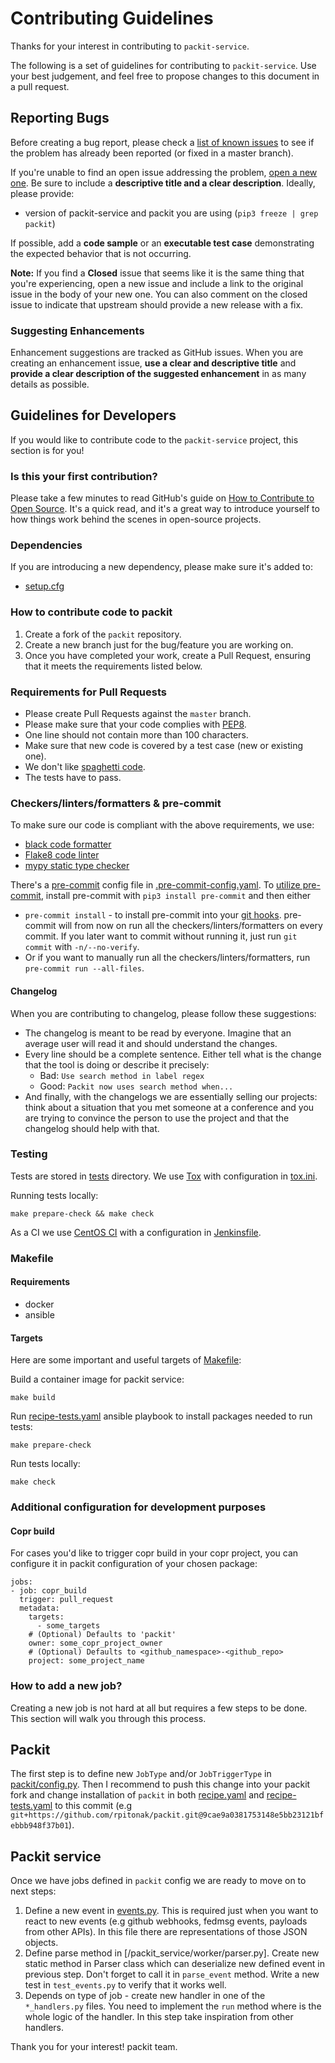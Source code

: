 # Contributing Guidelines

Thanks for your interest in contributing to `packit-service`.

The following is a set of guidelines for contributing to `packit-service`.
Use your best judgement, and feel free to propose changes to this document in a pull request.


## Reporting Bugs
Before creating a bug report, please check a [list of known issues](https://github.com/packit-service/packit-service/issues) to see
if the problem has already been reported (or fixed in a master branch).

If you're unable to find an open issue addressing the problem, [open a new one](https://github.com/packit-service/packit-service/issues/new).
Be sure to include a **descriptive title and a clear description**. Ideally, please provide:
 * version of packit-service and packit you are using (`pip3 freeze | grep packit`)

If possible, add a **code sample** or an **executable test case** demonstrating the expected behavior that is not occurring.

**Note:** If you find a **Closed** issue that seems like it is the same thing that you're experiencing, open a new issue and include a link to the original issue in the body of your new one.
You can also comment on the closed issue to indicate that upstream should provide a new release with a fix.

### Suggesting Enhancements

Enhancement suggestions are tracked as GitHub issues.
When you are creating an enhancement issue, **use a clear and descriptive title** and **provide a clear description of the suggested enhancement** in as many details as possible.

## Guidelines for Developers

If you would like to contribute code to the `packit-service` project, this section is for you!

### Is this your first contribution?

Please take a few minutes to read GitHub's guide on [How to Contribute to Open Source](https://opensource.guide/how-to-contribute/).
It's a quick read, and it's a great way to introduce yourself to how things work behind the scenes in open-source projects.

### Dependencies

If you are introducing a new dependency, please make sure it's added to:
 * [setup.cfg](setup.cfg)

### How to contribute code to packit

1. Create a fork of the `packit` repository.
2. Create a new branch just for the bug/feature you are working on.
3. Once you have completed your work, create a Pull Request, ensuring that it meets the requirements listed below.


### Requirements for Pull Requests

* Please create Pull Requests against the `master` branch.
* Please make sure that your code complies with [PEP8](https://www.python.org/dev/peps/pep-0008/).
* One line should not contain more than 100 characters.
* Make sure that new code is covered by a test case (new or existing one).
* We don't like [spaghetti code](https://en.wikipedia.org/wiki/Spaghetti_code).
* The tests have to pass.


### Checkers/linters/formatters & pre-commit

To make sure our code is compliant with the above requirements, we use:
* [black code formatter](https://github.com/ambv/black)
* [Flake8 code linter](http://flake8.pycqa.org)
* [mypy static type checker](http://mypy-lang.org)

There's a [pre-commit](https://pre-commit.com) config file in [.pre-commit-config.yaml](.pre-commit-config.yaml).
To [utilize pre-commit](https://pre-commit.com/#usage), install pre-commit with `pip3 install pre-commit` and then either
* `pre-commit install` - to install pre-commit into your [git hooks](https://githooks.com). pre-commit will from now on run all the checkers/linters/formatters on every commit. If you later want to commit without running it, just run `git commit` with `-n/--no-verify`.
* Or if you want to manually run all the checkers/linters/formatters, run `pre-commit run --all-files`.

#### Changelog

When you are contributing to changelog, please follow these suggestions:

* The changelog is meant to be read by everyone. Imagine that an average user
  will read it and should understand the changes.
* Every line should be a complete sentence. Either tell what is the change that the tool is doing or describe it precisely:
  * Bad: `Use search method in label regex`
  * Good: `Packit now uses search method when...`
* And finally, with the changelogs we are essentially selling our projects:
  think about a situation that you met someone at a conference and you are
  trying to convince the person to use the project and that the changelog
  should help with that.

### Testing

Tests are stored in [tests](/tests) directory.
We use [Tox](https://pypi.org/project/tox) with configuration in [tox.ini](tox.ini).

Running tests locally:
```
make prepare-check && make check
```

As a CI we use [CentOS CI](https://ci.centos.org/job/packit-service-pr/) with a configuration in [Jenkinsfile](Jenkinsfile).


### Makefile

#### Requirements

- docker
- ansible

#### Targets

Here are some important and useful targets of [Makefile](/Makefile):

Build a container image for packit service:
```
make build
```

Run [recipe-tests.yaml](files/recipe-tests.yaml) ansible playbook to install packages needed to run tests:
```
make prepare-check
```

Run tests locally:
```
make check
```


### Additional configuration for development purposes

#### Copr build

For cases you'd like to trigger copr build in your copr project, you can configure it in
packit configuration of your chosen package:
```
jobs:
- job: copr_build
  trigger: pull_request
  metadata:
    targets:
      - some_targets
    # (Optional) Defaults to 'packit'
    owner: some_copr_project_owner
    # (Optional) Defaults to <github_namespace>-<github_repo>
    project: some_project_name
```

### How to add a new job?

Creating a new job is not hard at all but requires a few steps to be done. This section will walk you through this process.

## Packit

The first step is to define new `JobType` and/or `JobTriggerType` in [packit/config.py](https://github.com/packit-service/packit/blob/master/packit/config.py).
Then I recommend to push this change into your packit fork and change installation of `packit` in both [recipe.yaml](/files/recipe.yaml) and [recipe-tests.yaml](/files/recipe-tests.yaml) to this commit (e.g `git+https://github.com/rpitonak/packit.git@9cae9a0381753148e5bb23121bfebbb948f37b01`).

## Packit service

Once we have jobs defined in `packit` config we are ready to move on to next steps:

1. Define a new event in [events.py](/packit_service/service/events.py). This is required just when you want to react to new events (e.g github webhooks, fedmsg events, payloads from other APIs). In this file there are representations of those JSON objects.
2. Define parse method in [/packit_service/worker/parser.py]. Create new static method in Parser class which can deserialize new defined event in previous step. Don't forget to call it in `parse_event` method. Write a new test in `test_events.py` to verify that it works well.
3. Depends on type of job - create new handler in one of the `*_handlers.py` files. You need to implement the `run` method where is the whole logic of the handler. In this step take inspiration from other handlers.

Thank you for your interest!
packit team.
